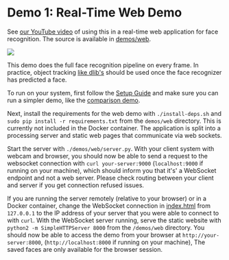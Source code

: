 # Demo 1: Real-Time Web Demo
See [our YouTube video](https://www.youtube.com/watch?v=LZJOTRkjZA4)
of using this in a real-time web application
for face recognition.
The source is available in [demos/web](https://github.com/cmusatyalab/openface/blob/master/demos/web).


<a href='https://www.youtube.com/watch?v=LZJOTRkjZA4'><img src='https://raw.githubusercontent.com/cmusatyalab/openface/master/images/youtube-web.gif'></img></a>

This demo does the full face recognition pipeline on every frame.
In practice, object tracking
[like dlib's](http://blog.dlib.net/2015/02/dlib-1813-released.html)
should be used once the face recognizer has predicted a face.

To run on your system, first follow the
[Setup Guide](setup.md) and make sure you can
run a simpler demo, like the [comparison demo](demo-2-comparison.md).

Next, install the requirements for the web demo with
`./install-deps.sh` and `sudo pip install -r requirements.txt`
from the `demos/web` directory.
This is currently not included in the Docker container.
The application is split into a processing server and static
web pages that communicate via web sockets.

Start the server with `./demos/web/server.py`.
With your client system with webcam and browser,
you should now be able to send a request to the websocket
connection with `curl your-server:9000` (`localhost:9000` if running on your machine),
which should inform you that it's' a WebSocket endpoint and not a web server.
Please check routing between your client and server if you
get connection refused issues.

If you are running the server remotely (relative to your browser)
or in a Docker container,
change the WebSocket connection in
[index.html](https://github.com/cmusatyalab/openface/blob/master/demos/web/index.html)
from `127.0.0.1` to the IP address of your server
that you were able to connect to with `curl`.
With the WebSocket server running, serve the static website with
`python2 -m SimpleHTTPServer 8000` from the `/demos/web` directory.
You should now be able to access the demo from your browser
at `http://your-server:8000`, (`http://localhost:8000` if running on your machine),
The saved faces are only available for the browser session.
